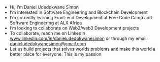 - Hi, I’m Daniel Udedokwane Simon
- I’m interested in Software Engineering and Blockchain Development
- I’m currently learning Front-end Development at Free Code Camp and Software Engineering at ALX Africa
- I’m looking to collaborate on Web2/web3 Development projects
- To collaborate, reach me on LinkedIn www.linkedin.com/in/danieludedokwanesimon or through my email: danieludedokwanesimon@gmail.com
- Let us build projects that solves worlds problems and make this world a better place for everyone. This is my passion
<!---
Daniel-US1/Daniel-US1 is a ✨ special ✨ repository because its `README.md` (this file) appears on your GitHub profile.
You can click the Preview link to take a look at your changes.
--->

